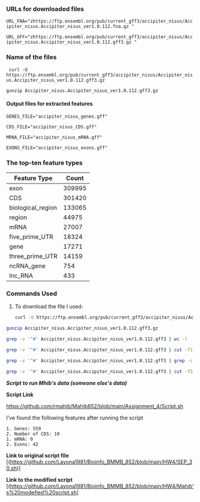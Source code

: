 

### URLs for downloaded files

``` URL_FNA="zhttps://ftp.ensembl.org/pub/current_gff3/accipiter_nisus/Accipiter_nisus.Accipiter_nisus_ver1.0.112.fna.gz " ```

``` URL_GFF="zhttps://ftp.ensembl.org/pub/current_gff3/accipiter_nisus/Accipiter_nisus.Accipiter_nisus_ver1.0.112.gff3.gz " ```



### Name of the files 


   ```` curl -O https://ftp.ensembl.org/pub/current_gff3/accipiter_nisus/Accipiter_nisus.Accipiter_nisus_ver1.0.112.gff3.gz````  

  ```
  gunzip Accipiter_nisus.Accipiter_nisus_ver1.0.112.gff3.gz
```` 

#### Output files for extracted features
``` 
GENES_FILE="accipiter_nisus_genes.gff"
```
```
CDS_FILE="accipiter_nisus_CDS.gff"
``` 
``` 
MRNA_FILE="accipiter_nisus_mRNA.gff"
``` 
``` 
EXONS_FILE="accipiter_nisus_exons.gff"
```

### The top-ten feature types 
| Feature Type          | Count   |
|-----------------------|---------|
| exon                  | 309995  |
| CDS                   | 301420  |
| biological_region     | 133065  |
| region                | 44975   |
| mRNA                  | 27007   |
| five_prime_UTR        | 18324   |
| gene                  | 17271   |
| three_prime_UTR       | 14159   |
| ncRNA_gene            | 754     |
| lnc_RNA               | 433     |


### Commands Used

1. To download the file I used:
   ```bash
   curl -O https://ftp.ensembl.org/pub/current_gff3/accipiter_nisus/Accipiter_nisus.Accipiter_nisus_ver1.0.112.gff3.gz 

  ```bash
  gunzip Accipiter_nisus.Accipiter_nisus_ver1.0.112.gff3.gz
  ```


  ```bash
  grep -v '^#' Accipiter_nisus.Accipiter_nisus_ver1.0.112.gff3 | wc -l
  ``` 
 
  ```bash
  grep -v '^#' Accipiter_nisus.Accipiter_nisus_ver1.0.112.gff3 | cut -f1 | sort | uniq | wc -l
  ```

  ```bash
  grep -v '^#' Accipiter_nisus.Accipiter_nisus_ver1.0.112.gff3 | grep -c 'gene'
  ```

  ```bash
  grep -v '^#' Accipiter_nisus.Accipiter_nisus_ver1.0.112.gff3 | cut -f3 | sort | uniq -c | sort -nr | head -n 10
  ```

***Script to run Mhib's data (someone else's data)*** 

****Script Link****

https://github.com/rmahib/Mahib852/blob/main/Assignment_4/Script.sh 

I've found the following features after running the script 

````
1. Genes: 559
2. Number of CDS: 10
1. mRNA: 0
2. Exons: 42
````

****Link to original script file****
[(https://github.com/Layona1981/Bioinfo_BMMB_852/blob/main/HW4/SEP_30.sh)] 

**Link to the modified script**
[(https://github.com/Layona1981/Bioinfo_BMMB_852/blob/main/HW4/Mahib's%20modefied%20script.sh]
